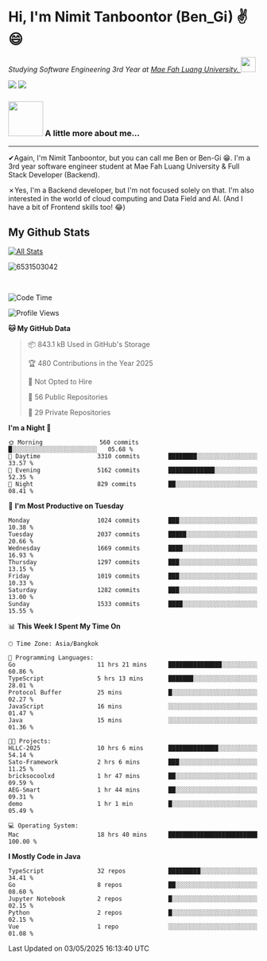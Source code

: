 # Hi, I'm Nimit Tanboontor (Ben_Gi) ✌😄
<p><em>Studying Software Engineering 3rd Year at <a href="https://en.mfu.ac.th/home.html"> Mae Fah Luang University.
</a><img src="https://media.giphy.com/media/WUlplcMpOCEmTGBtBW/giphy.gif" width="30"> </em></p>


[![](https://img.shields.io/badge/linkedin-%230077B5.svg?style=for-the-badge&logo=linkedin)]([https://www.linkedin.com/in/thanaphoom-babparn/](https://www.linkedin.com/in/nimit-tanbooutor-798139246/))
[![](https://img.shields.io/badge/Medium-12100E?style=for-the-badge&logo=medium&logoColor=white)](https://medium.com/@nimittanbooutor)

### <img src="https://media.giphy.com/media/VgCDAzcKvsR6OM0uWg/giphy.gif" width="70"> A little more about me...  

<hr> <!-- Horizontal line -->

&#10004;Again, I'm Nimit Tanboontor, but you can call me Ben or Ben-Gi 😁. I'm a 3rd year software engineer student at Mae Fah Luang University & Full Stack Developer (Backend).

&#10007;Yes, I'm a Backend developer, but I'm not focused solely on that. I'm also interested in the world of cloud computing and Data Field and AI. (And I have a bit of Frontend skills too! 😂)


## My Github Stats

[![All Stats](https://github-readme-stats.vercel.app/api?username=6531503042&show_icons=true&theme=algolia)](https://github.com/6531503042)

<p><img align="center" src="https://github-readme-streak-stats.herokuapp.com/?user=6531503042&" alt="6531503042" /></p>

<br />


<!--START_SECTION:waka-->
![Code Time](http://img.shields.io/badge/Code%20Time-525%20hrs%2038%20mins-blue)

![Profile Views](http://img.shields.io/badge/Profile%20Views-0-blue)

**🐱 My GitHub Data** 

> 📦 843.1 kB Used in GitHub's Storage 
 > 
> 🏆 480 Contributions in the Year 2025
 > 
> 🚫 Not Opted to Hire
 > 
> 📜 56 Public Repositories 
 > 
> 🔑 29 Private Repositories 
 > 
**I'm a Night 🦉** 

```text
🌞 Morning                560 commits         █░░░░░░░░░░░░░░░░░░░░░░░░   05.68 % 
🌆 Daytime                3310 commits        ████████░░░░░░░░░░░░░░░░░   33.57 % 
🌃 Evening                5162 commits        █████████████░░░░░░░░░░░░   52.35 % 
🌙 Night                  829 commits         ██░░░░░░░░░░░░░░░░░░░░░░░   08.41 % 
```
📅 **I'm Most Productive on Tuesday** 

```text
Monday                   1024 commits        ███░░░░░░░░░░░░░░░░░░░░░░   10.38 % 
Tuesday                  2037 commits        █████░░░░░░░░░░░░░░░░░░░░   20.66 % 
Wednesday                1669 commits        ████░░░░░░░░░░░░░░░░░░░░░   16.93 % 
Thursday                 1297 commits        ███░░░░░░░░░░░░░░░░░░░░░░   13.15 % 
Friday                   1019 commits        ███░░░░░░░░░░░░░░░░░░░░░░   10.33 % 
Saturday                 1282 commits        ███░░░░░░░░░░░░░░░░░░░░░░   13.00 % 
Sunday                   1533 commits        ████░░░░░░░░░░░░░░░░░░░░░   15.55 % 
```


📊 **This Week I Spent My Time On** 

```text
🕑︎ Time Zone: Asia/Bangkok

💬 Programming Languages: 
Go                       11 hrs 21 mins      ███████████████░░░░░░░░░░   60.86 % 
TypeScript               5 hrs 13 mins       ███████░░░░░░░░░░░░░░░░░░   28.01 % 
Protocol Buffer          25 mins             █░░░░░░░░░░░░░░░░░░░░░░░░   02.27 % 
JavaScript               16 mins             ░░░░░░░░░░░░░░░░░░░░░░░░░   01.47 % 
Java                     15 mins             ░░░░░░░░░░░░░░░░░░░░░░░░░   01.36 % 

🐱‍💻 Projects: 
HLLC-2025                10 hrs 6 mins       ██████████████░░░░░░░░░░░   54.14 % 
Sato-Framework           2 hrs 6 mins        ███░░░░░░░░░░░░░░░░░░░░░░   11.25 % 
bricksocoolxd            1 hr 47 mins        ██░░░░░░░░░░░░░░░░░░░░░░░   09.59 % 
AEG-Smart                1 hr 44 mins        ██░░░░░░░░░░░░░░░░░░░░░░░   09.31 % 
demo                     1 hr 1 min          █░░░░░░░░░░░░░░░░░░░░░░░░   05.49 % 

💻 Operating System: 
Mac                      18 hrs 40 mins      █████████████████████████   100.00 % 
```

**I Mostly Code in Java** 

```text
TypeScript               32 repos            █████████░░░░░░░░░░░░░░░░   34.41 % 
Go                       8 repos             ██░░░░░░░░░░░░░░░░░░░░░░░   08.60 % 
Jupyter Notebook         2 repos             █░░░░░░░░░░░░░░░░░░░░░░░░   02.15 % 
Python                   2 repos             █░░░░░░░░░░░░░░░░░░░░░░░░   02.15 % 
Vue                      1 repo              ░░░░░░░░░░░░░░░░░░░░░░░░░   01.08 % 
```




 Last Updated on 03/05/2025 16:13:40 UTC
<!--END_SECTION:waka-->
